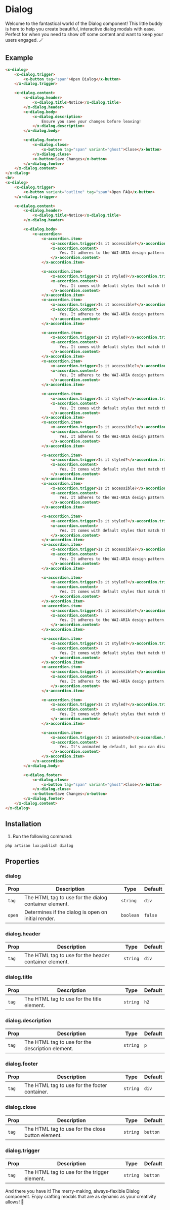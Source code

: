 # Dialog

Welcome to the fantastical world of the Dialog component! This little buddy is here to help you create beautiful, interactive dialog modals with ease. Perfect for when you need to show off some content and want to keep your users engaged. 🪄

## Example

```html
<x-dialog>
    <x-dialog.trigger>
        <x-button tag="span">Open Dialog</x-button>    
    </x-dialog.trigger>

    <x-dialog.content>
        <x-dialog.header>
            <x-dialog.title>Notice</x-dialog.title>
        </x-dialog.header>
        <x-dialog.body>
            <x-dialog.description>
                Ensure you save your changes before leaving!
            </x-dialog.description>
        </x-dialog.body>

        <x-dialog.footer>
            <x-dialog.close>
                <x-button tag="span" variant="ghost">Close</x-button>    
            </x-dialog.close>
            <x-button>Save Changes</x-button>
        </x-dialog.footer>
    </x-dialog.content>
</x-dialog>
<br>
<x-dialog>
    <x-dialog.trigger>
        <x-button variant="outline" tag="span">Open FAQ</x-button>    
    </x-dialog.trigger>

    <x-dialog.content>
        <x-dialog.header>
            <x-dialog.title>Notice</x-dialog.title>
        </x-dialog.header>

        <x-dialog.body>
            <x-accordion>
                <x-accordion.item>
                    <x-accordion.trigger>Is it accessible?</x-accordion.trigger>
                    <x-accordion.content>
                        Yes. It adheres to the WAI-ARIA design pattern.
                    </x-accordion.content>
                </x-accordion.item>

                <x-accordion.item>
                    <x-accordion.trigger>Is it styled?</x-accordion.trigger>
                    <x-accordion.content>
                        Yes. It comes with default styles that match the other components' aesthetic.
                    </x-accordion.content>
                </x-accordion.item>
                <x-accordion.item>
                    <x-accordion.trigger>Is it accessible?</x-accordion.trigger>
                    <x-accordion.content>
                        Yes. It adheres to the WAI-ARIA design pattern.
                    </x-accordion.content>
                </x-accordion.item>

                <x-accordion.item>
                    <x-accordion.trigger>Is it styled?</x-accordion.trigger>
                    <x-accordion.content>
                        Yes. It comes with default styles that match the other components' aesthetic.
                    </x-accordion.content>
                </x-accordion.item>
                <x-accordion.item>
                    <x-accordion.trigger>Is it accessible?</x-accordion.trigger>
                    <x-accordion.content>
                        Yes. It adheres to the WAI-ARIA design pattern.
                    </x-accordion.content>
                </x-accordion.item>

                <x-accordion.item>
                    <x-accordion.trigger>Is it styled?</x-accordion.trigger>
                    <x-accordion.content>
                        Yes. It comes with default styles that match the other components' aesthetic.
                    </x-accordion.content>
                </x-accordion.item>
                <x-accordion.item>
                    <x-accordion.trigger>Is it accessible?</x-accordion.trigger>
                    <x-accordion.content>
                        Yes. It adheres to the WAI-ARIA design pattern.
                    </x-accordion.content>
                </x-accordion.item>

                <x-accordion.item>
                    <x-accordion.trigger>Is it styled?</x-accordion.trigger>
                    <x-accordion.content>
                        Yes. It comes with default styles that match the other components' aesthetic.
                    </x-accordion.content>
                </x-accordion.item>
                <x-accordion.item>
                    <x-accordion.trigger>Is it accessible?</x-accordion.trigger>
                    <x-accordion.content>
                        Yes. It adheres to the WAI-ARIA design pattern.
                    </x-accordion.content>
                </x-accordion.item>

                <x-accordion.item>
                    <x-accordion.trigger>Is it styled?</x-accordion.trigger>
                    <x-accordion.content>
                        Yes. It comes with default styles that match the other components' aesthetic.
                    </x-accordion.content>
                </x-accordion.item>
                <x-accordion.item>
                    <x-accordion.trigger>Is it accessible?</x-accordion.trigger>
                    <x-accordion.content>
                        Yes. It adheres to the WAI-ARIA design pattern.
                    </x-accordion.content>
                </x-accordion.item>

                <x-accordion.item>
                    <x-accordion.trigger>Is it styled?</x-accordion.trigger>
                    <x-accordion.content>
                        Yes. It comes with default styles that match the other components' aesthetic.
                    </x-accordion.content>
                </x-accordion.item>
                <x-accordion.item>
                    <x-accordion.trigger>Is it accessible?</x-accordion.trigger>
                    <x-accordion.content>
                        Yes. It adheres to the WAI-ARIA design pattern.
                    </x-accordion.content>
                </x-accordion.item>

                <x-accordion.item>
                    <x-accordion.trigger>Is it styled?</x-accordion.trigger>
                    <x-accordion.content>
                        Yes. It comes with default styles that match the other components' aesthetic.
                    </x-accordion.content>
                </x-accordion.item>
                <x-accordion.item>
                    <x-accordion.trigger>Is it accessible?</x-accordion.trigger>
                    <x-accordion.content>
                        Yes. It adheres to the WAI-ARIA design pattern.
                    </x-accordion.content>
                </x-accordion.item>

                <x-accordion.item>
                    <x-accordion.trigger>Is it styled?</x-accordion.trigger>
                    <x-accordion.content>
                        Yes. It comes with default styles that match the other components' aesthetic.
                    </x-accordion.content>
                </x-accordion.item>

                <x-accordion.item>
                    <x-accordion.trigger>Is it animated?</x-accordion.trigger>
                    <x-accordion.content>
                        Yes. It's animated by default, but you can disable it if you prefer.
                    </x-accordion.content>
                </x-accordion.item>
            </x-accordion>
        </x-dialog.body>

        <x-dialog.footer>
            <x-dialog.close>
                <x-button tag="span" variant="ghost">Close</x-button>    
            </x-dialog.close>
            <x-button>Save Changes</x-button>
        </x-dialog.footer>
    </x-dialog.content>
</x-dialog>
```

## Installation

1. Run the following command:

```bash
php artisan lux:publish dialog
```

## Properties

### dialog
| Prop            | Description                                                  | Type      | Default |
|-----------------|--------------------------------------------------------------|-----------|---------|
| `tag`           | The HTML tag to use for the dialog container element.        | `string`  | `div`   |
| `open`          | Determines if the dialog is open on initial render.          | `boolean` | `false` |

### dialog.header
| Prop            | Description                                                  | Type      | Default |
|-----------------|--------------------------------------------------------------|-----------|---------|
| `tag`           | The HTML tag to use for the header container element.        | `string`  | `div`   |

### dialog.title
| Prop   | Description                                        | Type     | Default |
|--------|----------------------------------------------------|----------|---------|
| `tag`  | The HTML tag to use for the title element.         | `string` | `h2`    |

### dialog.description
| Prop   | Description                                        | Type     | Default |
|--------|----------------------------------------------------|----------|---------|
| `tag`  | The HTML tag to use for the description element.   | `string` | `p`     |

### dialog.footer
| Prop   | Description                                        | Type     | Default |
|--------|----------------------------------------------------|----------|---------|
| `tag`  | The HTML tag to use for the footer container.      | `string` | `div`   |

### dialog.close
| Prop   | Description                                        | Type     | Default |
|--------|----------------------------------------------------|----------|---------|
| `tag`  | The HTML tag to use for the close button element.  | `string` | `button` |

### dialog.trigger
| Prop   | Description                                        | Type     | Default |
|--------|----------------------------------------------------|----------|---------|
| `tag`  | The HTML tag to use for the trigger element.       | `string` | `button` |

And there you have it! The merry-making, always-flexible Dialog component. Enjoy crafting modals that are as dynamic as your creativity allows! 🎉